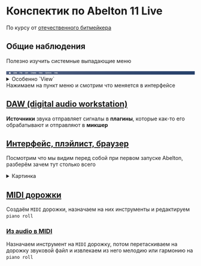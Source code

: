 # Конспектик по Abelton 11 Live

По курсу от [отечественного битмейкера](https://www.youtube.com/watch?v=cdcgVkYV0k4&t=3191s)

## Общие наблюдения

Полезно изучить системные выпадающие меню

<img src="./images/menu.png" />

<details>
  <summary>Особенно `View`</summary>
  <img src="./images/view.png" width="400px"/>
</details>
Нажимаем на пункт меню и смотрим что меняется в интерфейсе

## [DAW (digital audio workstation)](https://www.youtube.com/watch?v=cdcgVkYV0k4&t=3191s)

**Источники** звука отправляет сигналы в **плагины**, которые как-то его обрабатывают и отправляют в **микшер**

## [Интерфейс, плэйлист, браузер](https://youtu.be/cdcgVkYV0k4?si=cMZCAJBRxUy0doN7&t=664)

Посмотрим что мы видим перед собой при первом запуске Abelton, разберём зачем тут столько всего

<details>
  <summary>Картинка</summary>
  <img src="./images/interface.png"/>
</details>

## [MIDI дорожки](https://youtu.be/cdcgVkYV0k4?si=ovXWhRoDmKv3r-Yf&t=1912)

Создаём `MIDI` дорожки, назначаем на них инструменты и редактируем `piano roll`

### [Из audio в MIDI](https://youtu.be/cdcgVkYV0k4?si=PKfoA7ujtLyquWEN&t=2352)

Назначаем инструмент на `MIDI` дорожку, потом перетаскиваем на дорожку звуковой файл и извлекаем из него мелодию или гармонию на `piano roll`



